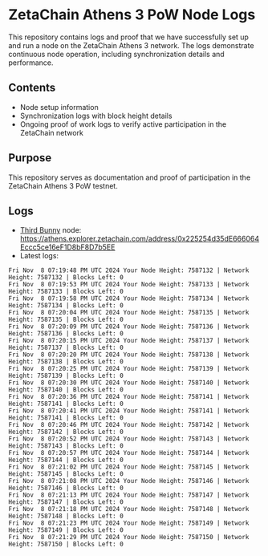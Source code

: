 # ZetaChain Athens 3 PoW Node Logs
This repository contains logs and proof that we have successfully set up and run a node on the ZetaChain Athens 3 network. The logs demonstrate continuous node operation, including synchronization details and performance.

## Contents
- Node setup information
- Synchronization logs with block height details
- Ongoing proof of work logs to verify active participation in the ZetaChain network

## Purpose
This repository serves as documentation and proof of participation in the ZetaChain Athens 3 PoW testnet.

## Logs

- [Third Bunny](https://thirdbunny.xyz/) node: https://athens.explorer.zetachain.com/address/0x225254d35dE666064Eccc5ce16eF1D8bF8D7b5EE
- Latest logs:
```
Fri Nov  8 07:19:48 PM UTC 2024 Your Node Height: 7587132 | Network Height: 7587132 | Blocks Left: 0
Fri Nov  8 07:19:53 PM UTC 2024 Your Node Height: 7587133 | Network Height: 7587133 | Blocks Left: 0
Fri Nov  8 07:19:58 PM UTC 2024 Your Node Height: 7587134 | Network Height: 7587134 | Blocks Left: 0
Fri Nov  8 07:20:04 PM UTC 2024 Your Node Height: 7587135 | Network Height: 7587135 | Blocks Left: 0
Fri Nov  8 07:20:09 PM UTC 2024 Your Node Height: 7587136 | Network Height: 7587136 | Blocks Left: 0
Fri Nov  8 07:20:15 PM UTC 2024 Your Node Height: 7587137 | Network Height: 7587137 | Blocks Left: 0
Fri Nov  8 07:20:20 PM UTC 2024 Your Node Height: 7587138 | Network Height: 7587138 | Blocks Left: 0
Fri Nov  8 07:20:25 PM UTC 2024 Your Node Height: 7587139 | Network Height: 7587139 | Blocks Left: 0
Fri Nov  8 07:20:30 PM UTC 2024 Your Node Height: 7587140 | Network Height: 7587140 | Blocks Left: 0
Fri Nov  8 07:20:36 PM UTC 2024 Your Node Height: 7587141 | Network Height: 7587141 | Blocks Left: 0
Fri Nov  8 07:20:41 PM UTC 2024 Your Node Height: 7587141 | Network Height: 7587141 | Blocks Left: 0
Fri Nov  8 07:20:46 PM UTC 2024 Your Node Height: 7587142 | Network Height: 7587142 | Blocks Left: 0
Fri Nov  8 07:20:52 PM UTC 2024 Your Node Height: 7587143 | Network Height: 7587143 | Blocks Left: 0
Fri Nov  8 07:20:57 PM UTC 2024 Your Node Height: 7587144 | Network Height: 7587144 | Blocks Left: 0
Fri Nov  8 07:21:02 PM UTC 2024 Your Node Height: 7587145 | Network Height: 7587145 | Blocks Left: 0
Fri Nov  8 07:21:08 PM UTC 2024 Your Node Height: 7587146 | Network Height: 7587146 | Blocks Left: 0
Fri Nov  8 07:21:13 PM UTC 2024 Your Node Height: 7587147 | Network Height: 7587147 | Blocks Left: 0
Fri Nov  8 07:21:18 PM UTC 2024 Your Node Height: 7587148 | Network Height: 7587148 | Blocks Left: 0
Fri Nov  8 07:21:23 PM UTC 2024 Your Node Height: 7587149 | Network Height: 7587149 | Blocks Left: 0
Fri Nov  8 07:21:29 PM UTC 2024 Your Node Height: 7587150 | Network Height: 7587150 | Blocks Left: 0
```
